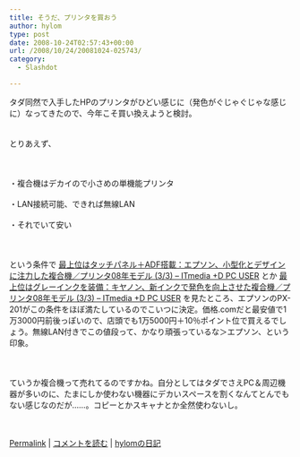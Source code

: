 ```yaml
---
title: そうだ、プリンタを買おう
author: hylom
type: post
date: 2008-10-24T02:57:43+00:00
url: /2008/10/24/20081024-025743/
category:
  - Slashdot

---
```

タダ同然で入手したHPのプリンタがひどい感じに（発色がぐじゃぐじゃな感じに）なってきたので、今年こそ買い換えようと検討。  
</br>   
とりあえず、</br>  
</br>   
・複合機はデカイので小さめの単機能プリンタ</br>   
・LAN接続可能、できれば無線LAN</br>   
・それでいて安い</br>  
</br>   
という条件で   [最上位はタッチパネル＋ADF搭載：エプソン、小型化とデザインに注力した複合機／プリンタ08年モデル (3/3) &#8211; ITmedia +D PC USER][1] とか   [最上位はグレーインクを装備：キヤノン、新インクで発色を向上させた複合機／プリンタ08年モデル (3/3) &#8211; ITmedia +D PC USER][2] を見たところ、エプソンのPX-201がこの条件をほぼ満たしているのでこいつに決定。価格.comだと最安値で1万3000円前後っぽいので、店頭でも1万5000円＋10％ポイント位で買えるでしょう。無線LAN付きでこの値段って、かなり頑張っているな＞エプソン、という印象。</br>  
</br>   
ていうか複合機って売れてるのですかね。自分としてはタダでさえPC＆周辺機器が多いのに、たまにしか使わない機器にデカいスペースを割くなんてとんでもない感じなのだが……。コピーとかスキャナとか全然使わないし。</br>  
</br> 

   [Permalink][3] |    [コメントを読む][4] |    [hylomの日記][5] 

</br>

 [1]: http://plusd.itmedia.co.jp/pcuser/articles/0809/19/news029_3.html
 [2]: http://plusd.itmedia.co.jp/pcuser/articles/0809/17/news037_3.html
 [3]: http://slashdot.jp/~hylom/journal/456226
 [4]: http://slashdot.jp/~hylom/journal/456226#acomments
 [5]: http://slashdot.jp/~hylom/journal/
